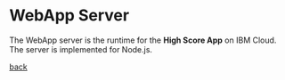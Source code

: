 # WebApp Server

The WebApp server is the runtime for the **High Score App** on IBM Cloud. The server is implemented for Node.js.

[back](../README.md)

